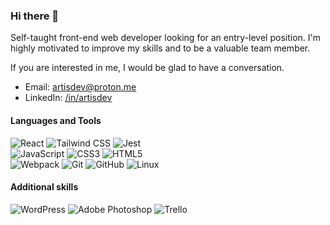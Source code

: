 ### Hi there 👋

Self-taught front-end web developer looking for an entry-level position. I'm highly motivated to improve my skills and to be a valuable team member.

If you are interested in me, I would be glad to have a conversation.

- Email: artisdev@proton.me
- LinkedIn: <a href="https://linkedin.com/in/artisdev" target=_blank>/in/artisdev</a>

#### Languages and Tools

<div>
  <img src="https://img.shields.io/badge/React-61DAFB?logo=react&logoColor=000&style=flat" alt="React">
  <img src="https://img.shields.io/badge/Tailwind%20CSS-06B6D4?logo=tailwindcss&logoColor=fff&style=flat" alt="Tailwind CSS">
  <img src="https://img.shields.io/badge/Jest-C21325?logo=jest&logoColor=fff&style=flat" alt="Jest"><br>
  <img src="https://img.shields.io/badge/JavaScript-F7DF1E?logo=javascript&logoColor=000&style=flat" alt="JavaScript">
  <img src="https://img.shields.io/badge/CSS3-1572B6?logo=css3&logoColor=fff&style=flat" alt="CSS3">
  <img src="https://img.shields.io/badge/HTML5-E34F26?logo=html5&logoColor=fff&style=flat" alt="HTML5"><br>
  <img src="https://img.shields.io/badge/Webpack-8DD6F9?logo=webpack&logoColor=000&style=flat" alt="Webpack">
  <img src="https://img.shields.io/badge/Git-F05032?logo=git&logoColor=fff&style=flat" alt="Git">
  <img src="https://img.shields.io/badge/GitHub-181717?logo=github&logoColor=fff&style=flat" alt="GitHub">
  <img src="https://img.shields.io/badge/Linux-FCC624?logo=linux&logoColor=000&style=flat" alt="Linux">
</div>

#### Additional skills

<div>
  <img src="https://img.shields.io/badge/WordPress-21759B?logo=wordpress&logoColor=fff&style=flat" alt="WordPress">
  <img src="https://img.shields.io/badge/Adobe%20Photoshop-31A8FF?logo=adobephotoshop&logoColor=fff&style=flat" alt="Adobe Photoshop">
  <img src="https://img.shields.io/badge/Trello-0052CC?logo=trello&logoColor=fff&style=flat" alt="Trello">
</div>

